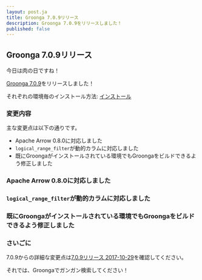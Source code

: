 ```yaml
---
layout: post.ja
title: Groonga 7.0.9リリース
description: Groonga 7.0.9をリリースしました！
published: false
---
```


## Groonga 7.0.9リリース

今日は肉の日ですね！

[Groonga 7.0.9](/ja/docs/news.html#release-7.0.9)をリリースしました！

それぞれの環境毎のインストール方法: [インストール](/ja/docs/install.html)

### 変更内容

主な変更点は以下の通りです。

  * Apache Arrow 0.8.0に対応しました
  * `logical_range_filter`が動的カラムに対応しました
  * 既にGroongaがインストールされている環境でもGroongaをビルドできるよう修正しました

### Apache Arrow 0.8.0に対応しました


### `logical_range_filter`が動的カラムに対応しました

### 既にGroongaがインストールされている環境でもGroongaをビルドできるよう修正しました

### さいごに

7.0.9からの詳細な変更点は[7.0.9リリース 2017-10-29](/ja/docs/news.html#release-7.0.9)を確認してください。

それでは、Groongaでガンガン検索してください！
